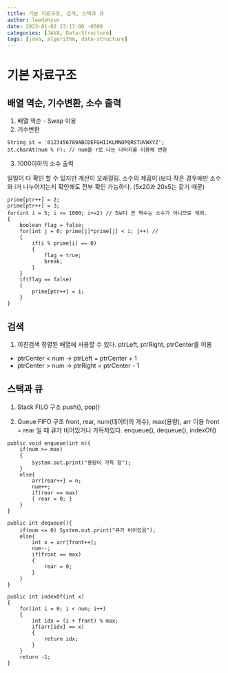 ```yaml
---
title: 기본 자료구조, 검색, 스택과 큐 
author: leedohyun
date: 2023-01-02 23:13:00 -0500
categories: [JAVA, Data-Structure]
tags: [java, algorithm, data-structure]
---
```


# 기본 자료구조
## 배열 역순, 기수변환, 소수 출력

1. 배열 역순 - Swap 이용
2. 기수변환

```
String st = '0123456789ABCDEFGHIJKLMNOPQRSTUVWXYZ';
st.charAt(num % r); // num을 r로 나눈 나머지를 이용해 변환 
```

3. 1000이하의 소수 출력

일일이 다 확인 할 수 있지만 계산이 오래걸림.
소수의 제곱이 i보다 작은 경우에만 소수와 i가 나누어지는지
확인해도 전부 확인 가능하다. (5x20과 20x5는 같기 때문)

```
prime[ptr++] = 2;
prime[ptr++] = 3;
for(int i = 5; i <= 1000; i+=2) // 5보다 큰 짝수는 소수가 아니므로 제외.
{ 
	boolean flag = false;
	for(int j = 0; prime[j]*prime[j] < i; j++) // 
	{ 
		if(i % prime[i] == 0)
		{
			flag = true;
			break;
		}
	}
	if(flag == false)
	{
		prime[ptr++] = i;
	}
}
```

## 검색
1. 이진검색
정렬된 배열에 사용할 수 있다. ptrLeft, ptrRight, ptrCenter를 이용
- ptrCenter < num -> ptrLeft = ptrCenter + 1
- ptrCenter > num -> ptrRight = ptrCenter - 1

## 스택과 큐
1. Stack
FILO 구조
push(), pop()

 
2. Queue
FIFO 구조
front, rear, num(데이터의 개수), max(용량), arr 이용
front = rear 일 때 큐가 비어있거나 가득차있다.
enqueue(), dequeue(), indexOf()

```
public void enqueue(int n){
	if(num >= max)
	{
		System.out.print("용량이 가득 참");
	}
	else{
		arr[rear++] = n;
		num++;
		if(rear == max)
		{ rear = 0; }
	}
}

public int dequeue(){
	if(num <= 0) System.out.print("큐가 비어있음");
	else{
		int x = arr[front++];
		num--;
		if(front == max)
		{
			rear = 0;
		}
	}
}

public int indexOf(int x)
{
	for(int i = 0; i < num; i++)
	{
		int idx = (i + front) % max;
		if(arr[idx] == x)
		{
			return idx;
		}
	}
	return -1;
}
```